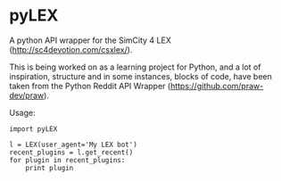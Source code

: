 pyLEX
=====

A python API wrapper for the SimCity 4 LEX (http://sc4devotion.com/csxlex/).

This is being worked on as a learning project for Python, and a lot of
inspiration, structure and in some instances, blocks of code, have been 
taken from the Python Reddit API Wrapper (https://github.com/praw-dev/praw).

Usage:
```
import pyLEX

l = LEX(user_agent='My LEX bot')
recent_plugins = l.get_recent()
for plugin in recent_plugins:
    print plugin
```
